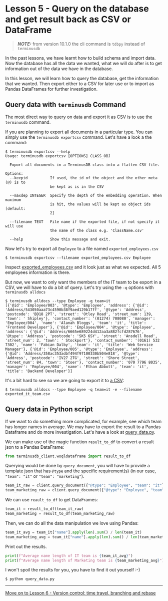 # Lesson 5 - Query on the database and get result back as CSV or DataFrame

> **_NOTE:_** from version 10.1.0 the cli command is `tdbpy` instead of `terminusdb`

In the past lessons, we have learnt how to build schema and import data. Now the database has all the data we wanted, what we will do after is to get information out of the data we have in the database.

In this lesson, we will learn how to query the database, get the information that we wanted. Then export either to a CSV for later use or to import as Pandas DataFrames for further investigation.

## Query data with `terminusdb` Command

The most direct way to query on data and export it as CSV is to use the `terminusdb` command.

If you are planning to export all documents in a particular type. You can simply use the `terminusdb exportcsv` command. Let's have a look a the command:

```
$ terminusdb exportcsv --help
Usage: terminusdb exportcsv [OPTIONS] CLASS_OBJ

  Export all documents in a TerminusDB class into a flatten CSV file.

Options:
  --keepid          If used, the id of the object and the other meta (@) is to
                    be kept as is in the CSV

  --maxdep INTEGER  Specify the depth of the embedding operation. When maximum
                    is hit, the values will be kept as object ids  [default:
                    2]

  --filename TEXT   File name if the exported file, if not specify it will use
                    the name of the class e.g. 'ClassName.csv'

  --help            Show this message and exit.
```

Now let's try to export all `Employee` to a file named `exported_employees.csv`

`$ terminusdb exportcsv --filename exported_employees.csv Employee`

Inspect [exported_employees.csv](exported_employees.csv) and it look just as what we expected. All 5 employees information is there.

But now, we want to only want the members of the IT team to be export in a CSV, we will have to do a bit of query. Let's try using the `-q` options with `terminusdb alldocs`

```
$ terminusdb alldocs --type Employee -q team=it
[{'@id': 'Employee/003', '@type': 'Employee', 'address': {'@id': 'Address/543050aaa73c4590b38f9aed129b17ff', '@type': 'Address', 'postcode': 'BD18 2PT', 'street': 'Otley Road', 'street_num': 139, 'town': ' Shipley'}, 'contact_number': '(01274) 708080', 'manager': 'Employee/004', 'name': 'Alanah Bloggs', 'team': 'it', 'title': 'Frontend Developer'}, {'@id': 'Employee/004', '@type': 'Employee', 'address': {'@id': 'Address/6665e689224d412aa3a882fcfd287676', '@type': 'Address', 'postcode': 'SK5 6SY', 'street': 'Ansdell Road', 'street_num': 2, 'town': ' Stockport'}, 'contact_number': '(0161) 532 7302', 'name': 'Fabian Dalby', 'team': 'it', 'title': 'Web Service Manager'}, {'@id': 'Employee/005', '@type': 'Employee', 'address': {'@id': 'Address/358ac353adbf494f97100330b504e818', '@type': 'Address', 'postcode': 'IV27 2TG', 'street': 'Shore Street', 'street_num': 84, 'town': 'Stoer'}, 'contact_number': '070 7796 8035', 'manager': 'Employee/004', 'name': 'Ethan Abbott', 'team': 'it', 'title': 'Backend Developer'}]
```

It's a bit hard to see so we are going to export it to [a CSV](exported_it_team.csv):

`$ terminusdb alldocs --type Employee -q team=it -e --filename exported_it_team.csv`

## Query data in Python script

If we want to do something more complicated, for example, see which team has longer names in average. We may have to export the result to a Pandas Dataframe and do more investigation. Let's have a look at [query_data.py](query_data.py).

We can make use of the magic function `result_to_df` to convert a result json to a Pandas DataFrame:

```python
from terminusdb_client.woqldataframe import result_to_df
```

Querying would be done by `query_document`, you will have to provide a template json that has `@type` and the specific requirement(s) (in our case, `"team": "it"` or `"team": "marketing"`).

```python
team_it_raw = client.query_document({"@type": "Employee", "team": "it"})
team_marketing_raw = client.query_document({"@type": "Employee", "team": "marketing"})
```

We can use `reault_to_df` to get DataFrames:

```python
team_it = result_to_df(team_it_raw)
team_marketing = result_to_df(team_marketing_raw)
```

Then, we can do all the data manipulation we love using Pandas:

```python
team_it_avg = team_it["name"].apply(len).sum() / len(team_it)
team_marketing_avg = team_it["name"].apply(len).sum() / len(team_marketing)
```

Print out the results.

```python
print(f"Average name length of IT team is {team_it_avg}")
print(f"Average name length of Marketing team is {team_marketing_avg}")
```

I won't spoil the results for you, you have to find it out yourself :-)

`$ python query_data.py`

---

[Move on to Lesson 6 - Version control: time travel, branching and rebase](lesson_6.md)

